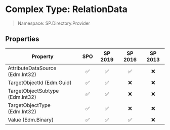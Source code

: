 # Complex Type: RelationData

> Namespace: SP.Directory.Provider

## Properties

Property | SPO | SP 2019 | SP 2016 | SP 2013
----------|:---:|:-------:|:-------:|:-------:
AttributeDataSource (Edm.Int32) | ✅ | ✅ | ✅ | ❌
TargetObjectId (Edm.Guid) | ✅ | ✅ | ❌ | ❌
TargetObjectSubtype (Edm.Int32) | ✅ | ✅ | ❌ | ❌
TargetObjectType (Edm.Int32) | ✅ | ✅ | ❌ | ❌
Value (Edm.Binary) | ✅ | ✅ | ✅ | ❌